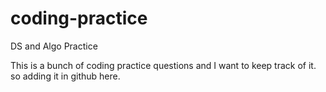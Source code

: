 # coding-practice
DS and Algo Practice

This is a bunch of coding practice questions and I want to keep track of it. so adding it in github here.
